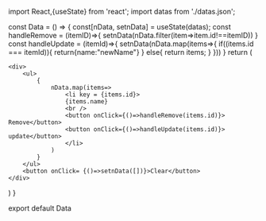 import React,{useState} from 'react';
import datas from './datas.json';



const Data = () => {
    const[nData, setnData] =  useState(datas);
    const handleRemove = (itemID)=>{ 
        setnData(nData.filter(item=>item.id!==itemID))
    }
const handleUpdate = (itemId)=>{
    setnData(nData.map(items=>{
        if((items.id === itemId)){
            return{name:"newName"}
        }
        else{
            return items;
        }
    }))
}
  return (
    
    <div>
        <ul>
            {
                nData.map(items=>
                    <li key = {items.id}>
                    {items.name}
                    <br />
                    <button onClick={()=>handleRemove(items.id)}> Remove</button>
                    <button onClick={()=>handleUpdate(items.id)}> update</button>
                    </li>
                )
            }
        </ul>
        <button onClick= {()=>setnData([])}>Clear</button>
    </div>
    
  )
}

export default Data